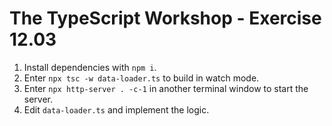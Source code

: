 # The TypeScript Workshop - Exercise 12.03

1. Install dependencies with `npm i`.
2. Enter `npx tsc -w data-loader.ts` to build in watch mode.
3. Enter `npx http-server . -c-1` in another terminal window to start the server.
4. Edit `data-loader.ts` and implement the logic.

